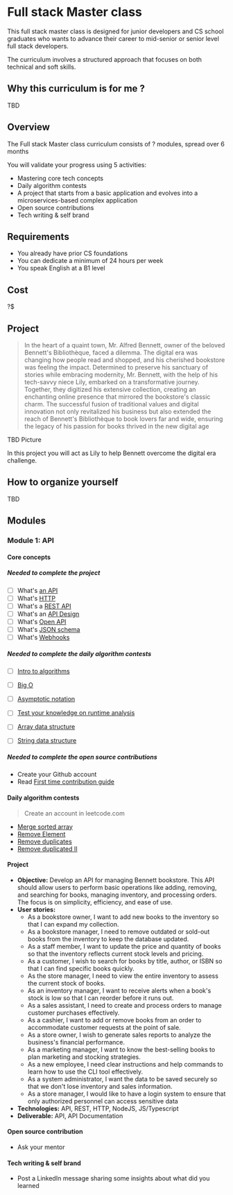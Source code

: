 # Full stack Master class

This full stack master class is designed for junior developers and CS school graduates who wants to advance their career to mid-senior or senior level full stack developers.

The curriculum involves a structured approach that focuses on both technical and soft skills.

## Why this curriculum is for me ?

TBD

## Overview 

The Full stack Master class curriculum consists of ? modules, spread over 6 months

You will validate your progress using 5 activities:

- Mastering core tech concepts
- Daily algorithm contests
- A project that starts from a basic application and evolves into a microservices-based complex application
- Open source contributions
- Tech writing & self brand

## Requirements

- You already have prior CS foundations
- You can dedicate a minimum of 24 hours per week
- You speak English at a B1 level

## Cost

?$

## Project

> In the heart of a quaint town, Mr. Alfred Bennett, owner of the beloved Bennett's Bibliothèque, faced a dilemma. The digital era was changing how people read and shopped, and his cherished bookstore was feeling the impact. Determined to preserve his sanctuary of stories while embracing modernity, Mr. Bennett, with the help of his tech-savvy niece Lily, embarked on a transformative journey. Together, they digitized his extensive collection, creating an enchanting online presence that mirrored the bookstore's classic charm. The successful fusion of traditional values and digital innovation not only revitalized his business but also extended the reach of Bennett's Bibliothèque to book lovers far and wide, ensuring the legacy of his passion for books thrived in the new digital age

TBD Picture

In this project you will act as Lily to help Bennett overcome the digital era challenge.


## How to organize yourself

TBD


## Modules 

### Module 1: API

#### Core concepts

##### Needed to complete the project

- [ ] What's [an API](https://www.youtube.com/watch?v=GR_ZT3_2wAg&ab_channel=ErikWilde)
- [ ] What's [HTTP](https://www.youtube.com/watch?v=0OrmKCB0UrQ&ab_channel=HusseinNasser)
- [ ] What's a [REST API](https://restfulapi.net/)
- [ ] What's an [API Design](https://www.postman.com/api-platform/api-design/#:~:text=API%20design%20is%20the%20process,in%20a%20standardized%20specification%20format.)
- [ ] What's [Open API](https://apihandyman.io/what-is-the-openapi-specification/)
- [ ] What's [JSON schema](https://www.youtube.com/watch?v=dtLl37W68g8&ab_channel=ErikWilde)
- [ ] What's [Webhooks](https://www.youtube.com/watch?v=rAv4ZLGM22Q&ab_channel=JamesPerkins)

##### Needed to complete the daily algorithm contests

- [ ] [Intro to algorithms](https://www.youtube.com/watch?v=rL8X2mlNHPM&list=PL8dPuuaLjXtNlUrzyH5r6jN9ulIgZBpdo&ab_channel=CrashCourse)
- [ ] [Big O](https://www.youtube.com/watch?v=v4cd1O4zkGw&ab_channel=HackerRank)
- [ ] [Asymptotic notation](https://www.khanacademy.org/computing/computer-science/algorithms/asymptotic-notation/a/asymptotic-notation)
- [ ] [Test your knowledge on runtime analysis](https://techdevguide.withgoogle.com/resources/test-your-knowledge-of-runtime-analysis/#!)
- [ ] [Array data structure](https://www.youtube.com/watch?v=B2KusJcbVIg&ab_channel=TechWithTim)
- [ ] [String data structure](https://www.youtube.com/watch?v=JtGf4FjhJ_k&ab_channel=SESVTutorial)


##### Needed to complete the open source contributions

- Create your Github account 
- Read [First time contribution guide](https://github.com/firstcontributions/first-contributions#first-contributions)



#### Daily algorithm contests

> Create an account in leetcode.com

- [Merge sorted array](https://leetcode.com/problems/merge-sorted-array/?envType=study-plan-v2&envId=top-interview-150)
- [Remove Element](https://leetcode.com/problems/remove-element/?envType=study-plan-v2&envId=top-interview-150)
- [Remove duplicates](https://leetcode.com/problems/remove-duplicates-from-sorted-array/?envType=study-plan-v2&envId=top-interview-150)
- [Remove duplicated II](https://leetcode.com/problems/remove-duplicates-from-sorted-array-ii/?envType=study-plan-v2&envId=top-interview-150)


#### Project
- **Objective:** Develop an API for managing Bennett bookstore. This API should allow users to perform basic operations like adding, removing, and searching for books, managing inventory, and processing orders. The focus is on simplicity, efficiency, and ease of use. 
- **User stories:**
  - As a bookstore owner, I want to add new books to the inventory so that I can expand my collection.
  - As a bookstore manager, I need to remove outdated or sold-out books from the inventory to keep the database updated.
  - As a staff member, I want to update the price and quantity of books so that the inventory reflects current stock levels and pricing.
  - As a customer, I wish to search for books by title, author, or ISBN so that I can find specific books quickly.
  - As the store manager, I need to view the entire inventory to assess the current stock of books.
  - As an inventory manager, I want to receive alerts when a book's stock is low so that I can reorder before it runs out.
  - As a sales assistant, I need to create and process orders to manage customer purchases effectively.
  - As a cashier, I want to add or remove books from an order to accommodate customer requests at the point of sale.
  - As a store owner, I wish to generate sales reports to analyze the business's financial performance.
  - As a marketing manager, I want to know the best-selling books to plan marketing and stocking strategies.
  - As a new employee, I need clear instructions and help commands to learn how to use the CLI tool effectively.
  - As a system administrator, I want the data to be saved securely so that we don't lose inventory and sales information.
  - As a store manager, I would like to have a login system to ensure that only authorized personnel can access sensitive data
- **Technologies:** API, REST, HTTP, NodeJS, JS/Typescript
- **Deliverable:** API, API Documentation

#### Open source contribution

- Ask your mentor


#### Tech writing & self brand

- Post a LinkedIn message sharing some insights about what did you learned


